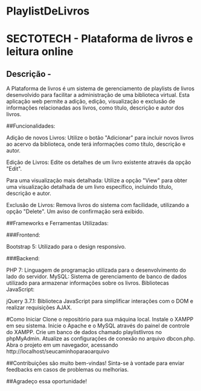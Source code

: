 # PlaylistDeLivros

# SECTOTECH -  Plataforma de livros e leitura online


## Descrição -

A Plataforma de livros é um sistema de gerenciamento de playlists de livros desenvolvido para facilitar a administração de uma biblioteca virtual. Esta aplicação web permite a adição, edição, visualização e exclusão de informações relacionadas aos livros, como título, descrição e autor dos livros.

##Funcionalidades:

Adição de novos Livros: Utilize o botão "Adicionar" para incluir novos livros ao acervo da biblioteca, onde terá informações como título, descrição e autor.

Edição de Livros: Edite os detalhes de um livro existente através da opção "Edit".

Para uma visualização mais detalhada: Utilize a opção "View" para obter uma visualização detalhada de um livro específico, incluindo título, descrição e autor.

Exclusão de Livros: Remova livros do sistema com facilidade, utilizando a opção "Delete". Um aviso de confirmação será exibido.

##Frameworks e Ferramentas Utilizadas:

###Frontend:

Bootstrap 5: Utilizado para o design responsivo.

###Backend:

PHP 7: Linguagem de programação utilizada para o desenvolvimento do lado do servidor.
MySQL: Sistema de gerenciamento de banco de dados utilizado para armazenar informações sobre os livros.
Bibliotecas JavaScript:

jQuery 3.7.1: Biblioteca JavaScript para simplificar interações com o DOM e realizar requisições AJAX.

#Como Iniciar
Clone o repositório para sua máquina local.
Instale o XAMPP em seu sistema.
Inicie o Apache e o MySQL através do painel de controle do XAMPP.
Crie um banco de dados chamado playlistlivros no phpMyAdmin.
Atualize as configurações de conexão no arquivo dbcon.php.
Abra o projeto em um navegador, acessando http://localhost/seucaminhoparaoarquivo

##Contribuições são muito bem-vindas! Sinta-se à vontade para enviar feedbacks em casos de problemas ou melhorias.

##Agradeço essa oportunidade!

